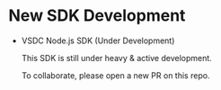 # New SDK Development

- VSDC Node.js SDK (Under Development)

  This SDK is still under heavy & active development.

  To collaborate, please open a new PR on this repo.
